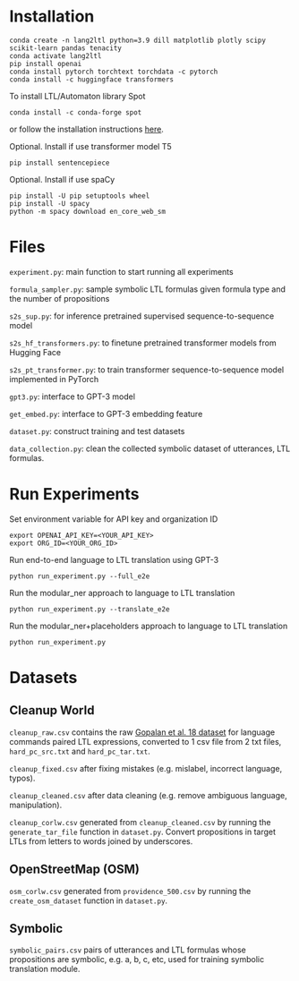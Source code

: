 # Installation
```
conda create -n lang2ltl python=3.9 dill matplotlib plotly scipy scikit-learn pandas tenacity
conda activate lang2ltl
pip install openai
conda install pytorch torchtext torchdata -c pytorch
conda install -c huggingface transformers
```

To install LTL/Automaton library Spot
```
conda install -c conda-forge spot
```
or follow the installation instructions [here](https://spot.lre.epita.fr/install.html).

Optional. Install if use transformer model T5
```
pip install sentencepiece
```

Optional. Install if use spaCy
```
pip install -U pip setuptools wheel
pip install -U spacy
python -m spacy download en_core_web_sm
```

# Files
```experiment.py```: main function to start running all experiments

```formula_sampler.py```: sample symbolic LTL formulas given formula type and the number of propositions

```s2s_sup.py```: for inference pretrained supervised sequence-to-sequence model

```s2s_hf_transformers.py```: to finetune pretrained transformer models from Hugging Face

```s2s_pt_transformer.py```: to train transformer sequence-to-sequence model implemented in PyTorch

```gpt3.py```: interface to GPT-3 model

```get_embed.py```: interface to GPT-3 embedding feature

```dataset.py```: construct training and test datasets

```data_collection.py```: clean the collected symbolic dataset of utterances, LTL formulas.


# Run Experiments
Set environment variable for API key and organization ID
```
export OPENAI_API_KEY=<YOUR_API_KEY>
export ORG_ID=<YOUR_ORG_ID>
```
Run end-to-end language to LTL translation using GPT-3
```
python run_experiment.py --full_e2e
```
Run the modular_ner approach to language to LTL translation
```
python run_experiment.py --translate_e2e
```
Run the modular_ner+placeholders approach to language to LTL translation
```
python run_experiment.py
```

# Datasets
## Cleanup World
```cleanup_raw.csv``` contains the raw [Gopalan et al. 18 dataset](https://github.com/h2r/language_datasets/tree/master/RSS_2018_Gopalan_et_al)
for language commands paired LTL expressions, converted to 1 csv file from 2 txt files, ```hard_pc_src.txt``` and ```hard_pc_tar.txt```.

```cleanup_fixed.csv``` after fixing mistakes (e.g. mislabel, incorrect language, typos).

```cleanup_cleaned.csv``` after data cleaning (e.g. remove ambiguous language, manipulation).

```cleanup_corlw.csv``` generated from ```cleanup_cleaned.csv``` by running the ```generate_tar_file``` function in ```dataset.py```.
Convert propositions in target LTLs from letters to words joined by underscores.

## OpenStreetMap (OSM)
```osm_corlw.csv``` generated from ```providence_500.csv``` by running the ```create_osm_dataset``` function in ```dataset.py```.

## Symbolic
```symbolic_pairs.csv``` pairs of utterances and LTL formulas whose propositions are symbolic, e.g. a, b, c, etc, used for training symbolic translation module.
